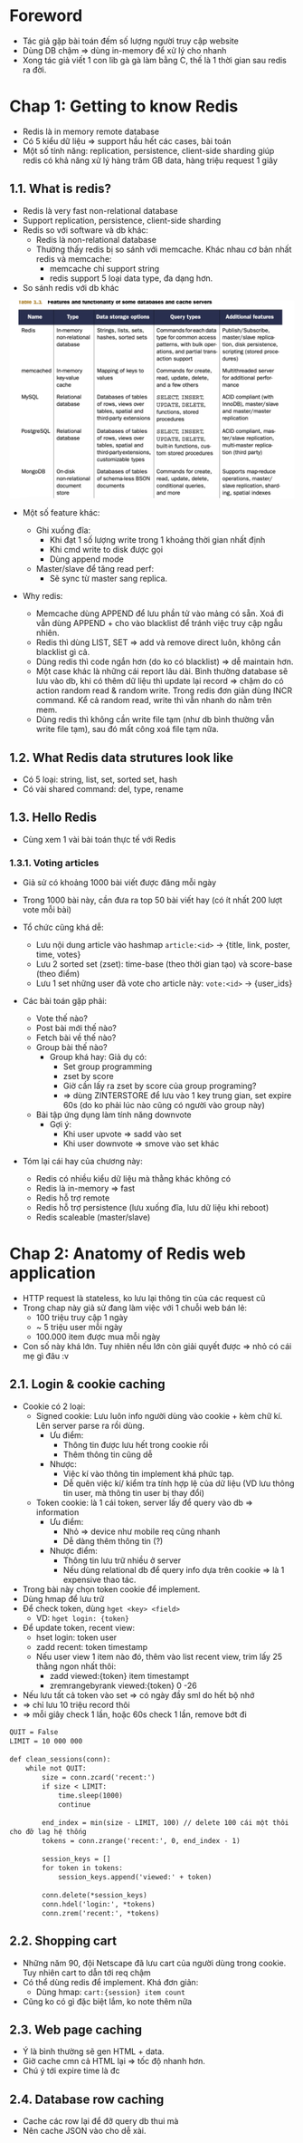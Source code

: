 # Foreword
- Tác giả gặp bài toán đếm số lượng người truy cập website
- Dùng DB chậm => dùng in-memory để xử lý cho nhanh 
- Xong tác giả viết 1 con lib gà gà làm bằng C, thế là 1 thời gian sau redis ra đời.

# Chap 1: Getting to know Redis
- Redis là in memory remote database
- Có 5 kiểu dữ liệu => support hầu hết các cases, bài toán
- Một số tính năng: replication, persistence, client-side sharding giúp redis có khả năng xử lý hàng trăm GB data, hàng triệu request 1 giây

## 1.1. What is redis?
- Redis là very fast non-relational database
- Support replication, persistence, client-side sharding
- Redis so với software và db khác:
    - Redis là non-relational database
    - Thường thấy redis bị so sánh với memcache. Khác nhau cơ bản nhất redis và memcache:
        - memcache chỉ support string
        - redis support 5 loại data type, đa dạng hơn.
- So sánh redis với db khác

![](images/redisinaction-compare-redis-to-others.png)

- Một số feature khác:
    - Ghi xuống đĩa:
        - Khi đạt 1 số lượng write trong 1 khoảng thời gian nhất định
        - Khi cmd write to disk được gọi
        - Dùng append mode
    - Master/slave để tăng read perf:
        - Sẽ sync từ master sang replica.

- Why redis:
    - Memcache dùng APPEND để lưu phần tử vào mảng có sẵn. Xoá đi vẫn dùng APPEND + cho vào blacklist để tránh việc truy cập ngẫu nhiên.
    - Redis thì dùng LIST, SET => add và remove direct luôn, không cần blacklist gì cả.
    - Dùng redis thì code ngắn hơn (do ko có blacklist) => dễ maintain hơn.
    - Một case khác là những cái report lâu dài. Bình thường database sẽ lưu vào db, khi có thêm dữ liệu thì update lại record => chậm do có action random read & random write. Trong redis đơn giản dùng INCR command. Kể cả random read, write thì vẫn nhanh do nằm trên mem.
    - Dùng redis thì không cần write file tạm (như db bình thường vẫn write file tạm), sau đó mất công xoá file tạm nữa.

## 1.2. What Redis data strutures look like
- Có 5 loại: string, list, set, sorted set, hash
- Có vài shared command: del, type, rename

## 1.3.  Hello Redis
- Cùng xem 1 vài bài toán thực tế với Redis

### 1.3.1. Voting articles
- Giả sử có khoảng 1000 bài viết được đăng mỗi ngày
- Trong 1000 bài này, cần đưa ra top 50 bài viết hay (có ít nhất 200 lượt vote mỗi bài)
- Tổ chức cũng khá dễ:
    - Lưu nội dung article vào hashmap `article:<id>` -> {title, link, poster, time, votes}
    - Lưu 2 sorted set (zset): time-base (theo thời gian tạo) và score-base (theo điểm)
    - Lưu 1 set những user đã vote cho article này: `vote:<id>` -> {user_ids}
- Các bài toán gặp phải:
    - Vote thế nào?
    - Post bài mới thế nào?
    - Fetch bài về thế nào?
    - Group bài thế nào?
        - Group khá hay: Giả dụ có:
            - Set group programming
            - zset by score
            - Giờ cần lấy ra zset by score của group programing?
            - => dùng ZINTERSTORE để lưu vào 1 key trung gian, set expire 60s (do ko phải lúc nào cũng có người vào group này)
    - Bài tập ứng dụng làm tính năng downvote
        - Gợi ý: 
            - Khi user upvote => sadd vào set
            - Khi user downvote => smove vào set khác

- Tóm lại cái hay của chương này:
    - Redis có nhiều kiểu dữ liệu mà thằng khác không có
    - Redis là in-memory => fast
    - Redis hỗ trợ remote
    - Redis hỗ trợ persistence (lưu xuống đĩa, lưu dữ liệu khi reboot)
    - Redis scaleable (master/slave)

# Chap 2: Anatomy of Redis web application
- HTTP request là stateless, ko lưu lại thông tin của các request cũ
- Trong chap này giả sử đang làm việc với 1 chuỗi web bán lẻ:
    - 100 triệu truy cập 1 ngày
    - ~ 5 triệu user mỗi ngày
    - 100.000 item được mua mỗi ngày
- Con số này khá lớn. Tuy nhiên nếu lớn còn giải quyết được => nhỏ có cái mẹ gì đâu :v

## 2.1. Login & cookie caching
- Cookie có 2 loại:
    - Signed cookie: Lưu luôn info người dùng vào cookie + kèm chữ kí. Lên server parse ra rồi dùng.
        - Ưu điểm: 
            - Thông tin được lưu hết trong cookie rồi
            - Thêm thông tin cũng dễ
        - Nhược:
            - Việc kí vào thông tin implement khá phức tạp.
            - Dễ quên việc kí/ kiểm tra tính hợp lệ của dữ liệu (VD lưu thông tin user, mà thông tin user bị thay đổi)
    - Token cookie: là 1 cái token, server lấy để query vào db => information
        - Ưu điểm:
            - Nhỏ => device như mobile req cũng nhanh
            - Dễ dàng thêm thông tin (?)
        - Nhược điểm:
            - Thông tin lưu trữ nhiều ở server
            - Nếu dùng relational db để query info dựa trên cookie => là 1 expensive thao tác.
- Trong bài này chọn token cookie để implement.
- Dùng hmap để lưu trữ
- Để check token, dùng `hget <key> <field>`
    - VD: `hget login: {token}`
- Để update token, recent view:
    - hset login: token user
    - zadd recent: token timestamp
    - Nếu user view 1 item nào đó, thêm vào list recent view, trim lấy 25 thằng ngon nhất thôi:
        - zadd viewed:{token} item timestampt
        - zremrangebyrank viewed:{token} 0 -26
- Nếu lưu tất cả token vào set => có ngày đầy sml do hết bộ nhớ
- => chỉ lưu 10 triệu record thôi
- => mỗi giây check 1 lần, hoặc 60s check 1 lần, remove bớt đi

```
QUIT = False
LIMIT = 10 000 000

def clean_sessions(conn):
    while not QUIT:
        size = conn.zcard('recent:')
        if size < LIMIT:
            time.sleep(1000)
            continue

        end_index = min(size - LIMIT, 100) // delete 100 cái một thôi cho đỡ lag hệ thống
        tokens = conn.zrange('recent:', 0, end_index - 1)

        session_keys = []
        for token in tokens:
            session_keys.append('viewed:' + token)
        
        conn.delete(*session_keys)
        conn.hdel('login:', *tokens)
        conn.zrem('recent:', *tokens)
```

## 2.2. Shopping cart
- Những năm 90, đội Netscape đã lưu cart của người dùng trong cookie. Tuy nhiên cart to dẫn tới req chậm
- Có thể dùng redis để implement. Khá đơn giản:
    - Dùng hmap: `cart:{session} item count`
- Cũng ko có gì đặc biệt lắm, ko note thêm nữa

## 2.3. Web page caching
- Ý là bình thường sẽ gen HTML + data.
- Giờ cache cmn cả HTML lại => tốc độ nhanh hơn.
- Chú ý tới expire time là đc

## 2.4. Database row caching
- Cache các row lại để đỡ query db thui mà
- Nên cache JSON vào cho dễ xài.

